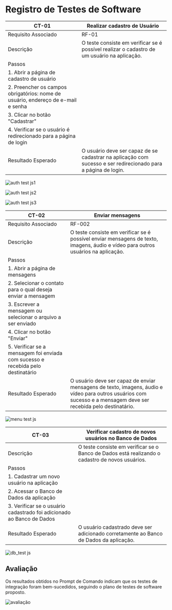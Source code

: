 # Registro de Testes de Software

| CT-01 | Realizar cadastro de Usuário |
| --- | --- |
| Requisito Associado | RF-01 |
| Descrição | O teste consiste em verificar se é possível realizar o cadastro de um usuário na aplicação. |
| Passos | 
| 1. Abrir a página de cadastro de usuário |
| 2. Preencher os campos obrigatórios: nome de usuário, endereço de e-mail e senha |
| 3. Clicar no botão "Cadastrar" |
| 4. Verificar se o usuário é redirecionado para a página de login |
| Resultado Esperado | O usuário deve ser capaz de se cadastrar na aplicação com sucesso e ser redirecionado para a página de login. |

![auth test js1](https://github.com/ICEI-PUC-Minas-PMV-ADS/Chatter/assets/90660755/3808469f-831e-4a0b-af13-09e5f4f3f276)

![auth test js2](https://github.com/ICEI-PUC-Minas-PMV-ADS/Chatter/assets/90660755/fe4396af-1c77-4c8b-af7c-2bc1f3e863c9)

![auth test js3](https://github.com/ICEI-PUC-Minas-PMV-ADS/Chatter/assets/90660755/cc822b3c-04ac-41c5-9021-2bf9795610f0)

| CT-02 | Enviar mensagens |
| --- | --- |
| Requisito Associado | RF-002 |
| Descrição | O teste consiste em verificar se é possível enviar mensagens de texto, imagens, áudio e vídeo para outros usuários na aplicação. |
| Passos | 
| 1. Abrir a página de mensagens |
| 2. Selecionar o contato para o qual deseja enviar a mensagem |
| 3. Escrever a mensagem ou selecionar o arquivo a ser enviado |
| 4. Clicar no botão "Enviar" |
| 5. Verificar se a mensagem foi enviada com sucesso e recebida pelo destinatário |
| Resultado Esperado | O usuário deve ser capaz de enviar mensagens de texto, imagens, áudio e vídeo para outros usuários com sucesso e a mensagem deve ser recebida pelo destinatário. |

![menu test js](https://github.com/ICEI-PUC-Minas-PMV-ADS/Chatter/assets/90660755/868941cd-89ad-4b0d-8e8e-7285aeea9b9d)

| CT-03 | Verificar cadastro de novos usuários no Banco de Dados |
| --- | --- |
| Descrição | O teste consiste em verificar se o Banco de Dados está realizando o cadastro de novos usuários. |
| Passos | 
| 1. Cadastrar um novo usuário na aplicação |
| 2. Acessar o Banco de Dados da aplicação |
| 3. Verificar se o usuário cadastrado foi adicionado ao Banco de Dados |
| Resultado Esperado | O usuário cadastrado deve ser adicionado corretamente ao Banco de Dados da aplicação. |

![db_test js](https://github.com/ICEI-PUC-Minas-PMV-ADS/Chatter/assets/90660755/d6328592-4445-402c-8710-eb3240de7eb3)



 

## Avaliação

Os resultados obtidos no Prompt de Comando indicam que os testes de integração foram bem-sucedidos, seguindo o plano de testes de software proposto.

![avaliação](https://github.com/ICEI-PUC-Minas-PMV-ADS/Chatter/assets/90660755/9de7b812-eab9-4b26-8466-d157d08f4c9a)

